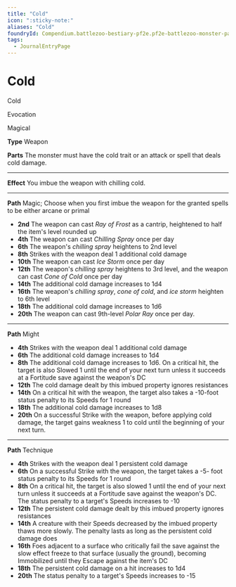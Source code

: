 ```yaml
---
title: "Cold"
icon: ":sticky-note:"
aliases: "Cold"
foundryId: Compendium.battlezoo-bestiary-pf2e.pf2e-battlezoo-monster-parts.JournalEntry.DUgV4RRnkTaikCI2.JournalEntryPage.qycTIv6uKGiWECG2
tags:
  - JournalEntryPage
---
```


# Cold
Cold

Evocation

Magical

**Type** Weapon

**Parts** The monster must have the cold trait or an attack or spell that deals cold damage.

* * *

**Effect** You imbue the weapon with chilling cold.

* * *

**Path** Magic; Choose when you first imbue the weapon for the granted spells to be either arcane or primal

*   **2nd** The weapon can cast _Ray of Frost_ as a cantrip, heightened to half the item's level rounded up
*   **4th** The weapon can cast _Chilling Spray_ once per day
*   **6th** The weapon's _chilling spray_ heightens to 2nd level
*   **8th** Strikes with the weapon deal 1 additional cold damage
*   **10th** The weapon can cast _Ice Storm_ once per day
*   **12th** The weapon's _chilling spray_ heightens to 3rd level, and the weapon can cast _Cone of Cold_ once per day
*   **14th** The additional cold damage increases to 1d4
*   **16th** The weapon's _chilling spray_, _cone of cold_, and _ice storm_ heighten to 6th level
*   **18th** The additional cold damage increases to 1d6
*   **20th** The weapon can cast 9th-level _Polar Ray_ once per day.

* * *

**Path** Might

*   **4th** Strikes with the weapon deal 1 additional cold damage
*   **6th** The additional cold damage increases to 1d4
*   **8th** The additional cold damage increases to 1d6. On a critical hit, the target is also Slowed 1 until the end of your next turn unless it succeeds at a Fortitude save against the weapon's DC
*   **12th** The cold damage dealt by this imbued property ignores resistances
*   **14th** On a critical hit with the weapon, the target also takes a -10-foot status penalty to its Speeds for 1 round
*   **18th** The additional cold damage increases to 1d8
*   **20th** On a successful Strike with the weapon, before applying cold damage, the target gains weakness 1 to cold until the beginning of your next turn.

* * *

**Path** Technique

*   **4th** Strikes with the weapon deal 1 persistent cold damage
*   **6th** On a successful Strike with the weapon, the target takes a -5- foot status penalty to its Speeds for 1 round
*   **8th** On a critical hit, the target is also slowed 1 until the end of your next turn unless it succeeds at a Fortitude save against the weapon's DC. The status penalty to a target's Speeds increases to -10
*   **12th** The persistent cold damage dealt by this imbued property ignores resistances
*   **14th** A creature with their Speeds decreased by the imbued property thaws more slowly. The penalty lasts as long as the persistent cold damage does
*   **16th** Foes adjacent to a surface who critically fail the save against the slow effect freeze to that surface (usually the ground), becoming Immobilized until they Escape against the item's DC
*   **18th** The persistent cold damage on a hit increases to 1d4
*   **20th** The status penalty to a target's Speeds increases to -15